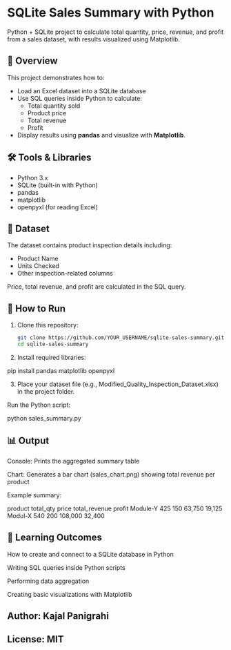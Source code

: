 # SQLite Sales Summary with Python
Python + SQLite project to calculate total quantity, price, revenue, and profit from a sales dataset, with results visualized using Matplotlib.
## 📌 Overview
This project demonstrates how to:
- Load an Excel dataset into a SQLite database
- Use SQL queries inside Python to calculate:
  - Total quantity sold
  - Product price
  - Total revenue
  - Profit
- Display results using **pandas** and visualize with **Matplotlib**.

## 🛠 Tools & Libraries
- Python 3.x
- SQLite (built-in with Python)
- pandas
- matplotlib
- openpyxl (for reading Excel)

## 📂 Dataset
The dataset contains product inspection details including:
- Product Name
- Units Checked
- Other inspection-related columns

Price, total revenue, and profit are calculated in the SQL query.

## 🚀 How to Run
1. Clone this repository:
   ```bash
   git clone https://github.com/YOUR_USERNAME/sqlite-sales-summary.git
   cd sqlite-sales-summary

2. Install required libraries:

pip install pandas matplotlib openpyxl


3. Place your dataset file (e.g., Modified_Quality_Inspection_Dataset.xlsx) in the project folder.

Run the Python script:

python sales_summary.py

## 📊 Output

Console: Prints the aggregated summary table

Chart: Generates a bar chart (sales_chart.png) showing total revenue per product

Example summary:

product	total_qty	price	total_revenue	profit
Module-Y	425	150	63,750	19,125
Modul-X	540	200	108,000	32,400
## 🎯 Learning Outcomes

How to create and connect to a SQLite database in Python

Writing SQL queries inside Python scripts

Performing data aggregation

Creating basic visualizations with Matplotlib

## Author: Kajal Panigrahi
## License: MIT
